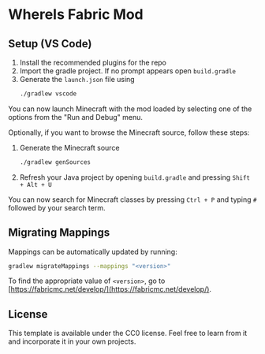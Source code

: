 # WhereIs Fabric Mod

## Setup (VS Code)

1. Install the recommended plugins for the repo
2. Import the gradle project. If no prompt appears open `build.gradle`
3. Generate the `launch.json` file using
   ```sh
   ./gradlew vscode
   ```

You can now launch Minecraft with the mod loaded by selecting one of the options from the "Run and Debug" menu.

Optionally, if you want to browse the Minecraft source, follow these steps:

1. Generate the Minecraft source
   ```sh
   ./gradlew genSources
   ```
2. Refresh your Java project by opening `build.gradle` and pressing `Shift + Alt + U`

You can now search for Minecraft classes by pressing `Ctrl + P` and typing `#` followed by your search term.

## Migrating Mappings

Mappings can be automatically updated by running:

```sh
gradlew migrateMappings --mappings "<version>"
```

To find the appropriate value of `<version>`, go to [https://fabricmc.net/develop/](https://fabricmc.net/develop/).

## License

This template is available under the CC0 license. Feel free to learn from it and incorporate it in your own projects.
